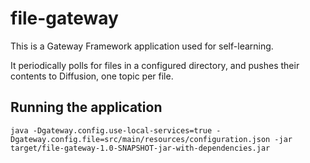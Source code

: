# file-gateway

This is a Gateway Framework application used for self-learning.
 
It periodically polls for files in a configured directory, and pushes their contents to Diffusion, one topic per file.

## Running the application

``` shell
java -Dgateway.config.use-local-services=true -Dgateway.config.file=src/main/resources/configuration.json -jar target/file-gateway-1.0-SNAPSHOT-jar-with-dependencies.jar 
```
